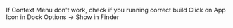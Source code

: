 If Context Menu don't work, check if you running correct build
Click on App Icon in Dock Options -> Show in Finder